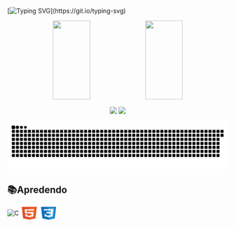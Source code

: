 [![Typing SVG](https://readme-typing-svg.demolab.com?font=Lexend+Giga&pause=3000&color=58A6FF&size=35&center=true&vCenter=true&width=1000&background=0D111700&lines=Olá+Mundo,+Meu+nome+é+Maicon!)](https://git.io/typing-svg)

<div align="center">
 <a>
   <img width="41%" height="180em" src="https://github-readme-stats.vercel.app/api?username=maiconroch06&show_icons=true&hide_border=true&theme=github_dark"/>
   <!-- Grafico de rosca das linguagens <img height="180em" src="https://github-readme-stats.vercel.app/api/top-langs/?username=maiconroch06&layout=donut&theme=github_dark" /> -->
   <img width="41%" height="180px" src="https://github-readme-stats.vercel.app/api/top-langs/?username=maiconroch06&layout=compact&hide_border=true&theme=github_dark"/>
 </a>
  
  <!-- Intagram não organizado
  <a href="https://www.instagram.com/inserir_nome_do_perfil/" target="_blank"><img src="https://img.shields.io/badge/-Instagram-%23E4405F?style=for-the-badge&logo=instagram&logoColor=white" target="_blank"></a> -->
  <a href = "mailto:maiconpablo588@gmail.com"><img src="https://img.shields.io/badge/-Gmail-%23333?style=for-the-badge&logo=gmail&logoColor=white" target="_blank"></a>
  <a href="https://www.linkedin.com/in/maicon-rocha-93b562301/" target="_blank"><img src="https://img.shields.io/badge/-LinkedIn-%230077B5?style=for-the-badge&logo=linkedin&logoColor=white" target="_blank"></a>

 <picture>
   <source media="(prefers-color-scheme: dark)" srcset="https://raw.githubusercontent.com/maiconroch06/maiconroch06/output/github-contribution-grid-snake-dark.svg">
   <source media="(prefers-color-scheme: light)" srcset="https://raw.githubusercontent.com/maiconroch06/maiconroch06/output/github-contribution-grid-snake.svg">
   <img alt="github contribution grid snake animation" src="https://raw.githubusercontent.com/maiconroch06/maiconroch06/output/github-contribution-grid-snake.svg">
 </picture>
</div>

## 📚Apredendo
<div>
 <img align="center" alt="C" height="30" width="40" src="https://cdn.jsdelivr.net/gh/devicons/devicon/icons/c/c-original.svg" /> 
 <img align="center" alt="HTML" height="30" width="40" src="https://raw.githubusercontent.com/devicons/devicon/master/icons/html5/html5-original.svg">
 <img align="center" alt="CSS" height="30" width="40" src="https://raw.githubusercontent.com/devicons/devicon/master/icons/css3/css3-original.svg">
</div>
